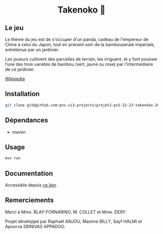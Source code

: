 <h1 style="text-align: center"> Takenoko 🎋</h1>

## Le jeu
Le thème du jeu est de s'occuper d'un panda, cadeau de l'empereur de Chine à celui du Japon,
tout en prenant soin de la bambouseraie impériale, entretenue par un jardinier.

Les joueurs cultivent des parcelles de terrain, les irriguent,
et y font pousser l’une des trois variétés de bambou (vert, jaune ou rose)
par l’intermédiaire de ce jardinier. 

[Wikipedia](https://fr.wikipedia.org/wiki/Takenoko#Th%C3%A8me)

## Installation

```bash
git clone git@github.com:pns-si3-projects/projet2-ps5-22-23-takenoko-2023-c.git
```

## Dépendances

- maven

## Usage

```bash
mvn run
```

## Documentation

Accessible depuis [ce lien](https://example.com).

## Remerciements

Merci à Mme. BLAY-FORNARINO, M. COLLET et Mme. DERY. 

Projet développé par Raphaël ANJOU, Maxime BILLY, Sayf HALMI et Apoorva SRINIVAS APPADOO.